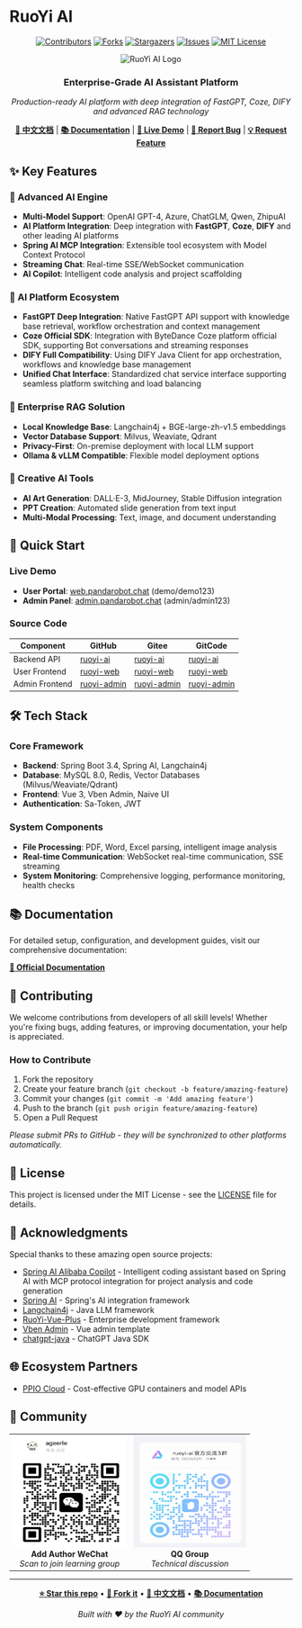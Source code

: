 
# RuoYi AI

<div align="center">

[![Contributors][contributors-shield]][contributors-url]
[![Forks][forks-shield]][forks-url]
[![Stargazers][stars-shield]][stars-url]
[![Issues][issues-shield]][issues-url]
[![MIT License][license-shield]][license-url]

<img src="image/00.png" alt="RuoYi AI Logo" width="120" height="120">

### Enterprise-Grade AI Assistant Platform

*Production-ready AI platform with deep integration of FastGPT, Coze, DIFY and advanced RAG technology*

**[📖 中文文档](README.md)** | **[📚 Documentation](https://doc.pandarobot.chat)** | **[🚀 Live Demo](https://web.pandarobot.chat)** | **[🐛 Report Bug](https://github.com/ageerle/ruoyi-ai/issues)** | **[💡 Request Feature](https://github.com/ageerle/ruoyi-ai/issues)**

</div>


## ✨ Key Features

### 🤖 Advanced AI Engine
- **Multi-Model Support**: OpenAI GPT-4, Azure, ChatGLM, Qwen, ZhipuAI
- **AI Platform Integration**: Deep integration with **FastGPT**, **Coze**, **DIFY** and other leading AI platforms
- **Spring AI MCP Integration**: Extensible tool ecosystem with Model Context Protocol
- **Streaming Chat**: Real-time SSE/WebSocket communication
- **AI Copilot**: Intelligent code analysis and project scaffolding

### 🌟 AI Platform Ecosystem
- **FastGPT Deep Integration**: Native FastGPT API support with knowledge base retrieval, workflow orchestration and context management
- **Coze Official SDK**: Integration with ByteDance Coze platform official SDK, supporting Bot conversations and streaming responses
- **DIFY Full Compatibility**: Using DIFY Java Client for app orchestration, workflows and knowledge base management
- **Unified Chat Interface**: Standardized chat service interface supporting seamless platform switching and load balancing

### 🧠 Enterprise RAG Solution
- **Local Knowledge Base**: Langchain4j + BGE-large-zh-v1.5 embeddings
- **Vector Database Support**: Milvus, Weaviate, Qdrant
- **Privacy-First**: On-premise deployment with local LLM support
- **Ollama & vLLM Compatible**: Flexible model deployment options

### 🎨 Creative AI Tools
- **AI Art Generation**: DALL·E-3, MidJourney, Stable Diffusion integration
- **PPT Creation**: Automated slide generation from text input
- **Multi-Modal Processing**: Text, image, and document understanding



## 🚀 Quick Start

### Live Demo
- **User Portal**: [web.pandarobot.chat](https://web.pandarobot.chat) (demo/demo123)
- **Admin Panel**: [admin.pandarobot.chat](https://admin.pandarobot.chat) (admin/admin123)

### Source Code
| Component | GitHub | Gitee | GitCode |
|-----------|--------|-------|---------|
| Backend API | [ruoyi-ai](https://github.com/ageerle/ruoyi-ai) | [ruoyi-ai](https://gitee.com/ageerle/ruoyi-ai) | [ruoyi-ai](https://gitcode.com/ageerle/ruoyi-ai) |
| User Frontend | [ruoyi-web](https://github.com/ageerle/ruoyi-web) | [ruoyi-web](https://gitee.com/ageerle/ruoyi-web) | [ruoyi-web](https://gitcode.com/ageerle/ruoyi-web) |
| Admin Frontend | [ruoyi-admin](https://github.com/ageerle/ruoyi-admin) | [ruoyi-admin](https://gitee.com/ageerle/ruoyi-admin) | [ruoyi-admin](https://gitcode.com/ageerle/ruoyi-admin) |

## 🛠️ Tech Stack

### Core Framework
- **Backend**: Spring Boot 3.4, Spring AI, Langchain4j
- **Database**: MySQL 8.0, Redis, Vector Databases (Milvus/Weaviate/Qdrant)
- **Frontend**: Vue 3, Vben Admin, Naive UI
- **Authentication**: Sa-Token, JWT

### System Components
- **File Processing**: PDF, Word, Excel parsing, intelligent image analysis
- **Real-time Communication**: WebSocket real-time communication, SSE streaming
- **System Monitoring**: Comprehensive logging, performance monitoring, health checks

## 📚 Documentation

For detailed setup, configuration, and development guides, visit our comprehensive documentation:

**[📖 Official Documentation](https://doc.pandarobot.chat)**

## 🤝 Contributing

We welcome contributions from developers of all skill levels! Whether you're fixing bugs, adding features, or improving documentation, your help is appreciated.

### How to Contribute
1. Fork the repository
2. Create your feature branch (`git checkout -b feature/amazing-feature`)
3. Commit your changes (`git commit -m 'Add amazing feature'`)
4. Push to the branch (`git push origin feature/amazing-feature`)
5. Open a Pull Request

*Please submit PRs to GitHub - they will be synchronized to other platforms automatically.*

## 📄 License

This project is licensed under the MIT License - see the [LICENSE](LICENSE) file for details.


## 🙏 Acknowledgments

Special thanks to these amazing open source projects:

- [Spring AI Alibaba Copilot](https://github.com/springaialibaba/spring-ai-alibaba-copilot) - Intelligent coding assistant based on Spring AI with MCP protocol integration for project analysis and code generation
- [Spring AI](https://spring.io/projects/spring-ai) - Spring's AI integration framework
- [Langchain4j](https://github.com/langchain4j/langchain4j) - Java LLM framework
- [RuoYi-Vue-Plus](https://gitee.com/dromara/RuoYi-Vue-Plus) - Enterprise development framework
- [Vben Admin](https://github.com/vbenjs/vue-vben-admin) - Vue admin template
- [chatgpt-java](https://github.com/Grt1228/chatgpt-java) - ChatGPT Java SDK

## 🌐 Ecosystem Partners

- [PPIO Cloud](https://ppinfra.com/user/register?invited_by=P8QTUY&utm_source=github_ruoyi-ai) - Cost-effective GPU containers and model APIs

## 💬 Community

<div align="center">

<table>
<tr>
<td align="center">
<img src="image/wx.png" alt="WeChat" width="200" height="200"><br>
<strong>Add Author WeChat</strong><br>
<em>Scan to join learning group</em>
</td>
<td align="center">
<img src="image/qq.png" alt="QQ Group" width="200" height="200"><br>
<strong>QQ Group</strong><br>
<em>Technical discussion</em>
</td>
</tr>
</table>

</div>

---

<div align="center">

**[⭐ Star this repo](https://github.com/ageerle/ruoyi-ai)** • **[🍴 Fork it](https://github.com/ageerle/ruoyi-ai/fork)** • **[📖 中文文档](README.md)** • **[📚 Documentation](https://doc.pandarobot.chat)**

*Built with ❤️ by the RuoYi AI community*

</div>

<!-- Badge Links -->
[contributors-shield]: https://img.shields.io/github/contributors/ageerle/ruoyi-ai.svg?style=flat-square
[contributors-url]: https://github.com/ageerle/ruoyi-ai/graphs/contributors
[forks-shield]: https://img.shields.io/github/forks/ageerle/ruoyi-ai.svg?style=flat-square
[forks-url]: https://github.com/ageerle/ruoyi-ai/network/members
[stars-shield]: https://img.shields.io/github/stars/ageerle/ruoyi-ai.svg?style=flat-square
[stars-url]: https://github.com/ageerle/ruoyi-ai/stargazers
[issues-shield]: https://img.shields.io/github/issues/ageerle/ruoyi-ai.svg?style=flat-square
[issues-url]: https://github.com/ageerle/ruoyi-ai/issues
[license-shield]: https://img.shields.io/github/license/ageerle/ruoyi-ai.svg?style=flat-square
[license-url]: https://github.com/ageerle/ruoyi-ai/blob/main/LICENSE




